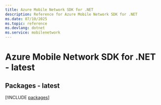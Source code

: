 ```yaml
---
title: Azure Mobile Network SDK for .NET
description: Reference for Azure Mobile Network SDK for .NET
ms.date: 07/10/2025
ms.topic: reference
ms.devlang: dotnet
ms.service: mobilenetwork
---
```

# Azure Mobile Network SDK for .NET - latest
## Packages - latest
[!INCLUDE [packages](mobile-network-index.md)]